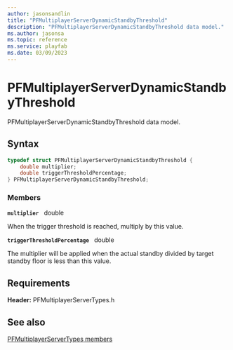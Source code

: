 ```yaml
---
author: jasonsandlin
title: "PFMultiplayerServerDynamicStandbyThreshold"
description: "PFMultiplayerServerDynamicStandbyThreshold data model."
ms.author: jasonsa
ms.topic: reference
ms.service: playfab
ms.date: 03/09/2023
---
```


# PFMultiplayerServerDynamicStandbyThreshold  

PFMultiplayerServerDynamicStandbyThreshold data model.  

## Syntax  
  
```cpp
typedef struct PFMultiplayerServerDynamicStandbyThreshold {  
    double multiplier;  
    double triggerThresholdPercentage;  
} PFMultiplayerServerDynamicStandbyThreshold;  
```
  
### Members  
  
**`multiplier`** &nbsp; double  
  
When the trigger threshold is reached, multiply by this value.
  
**`triggerThresholdPercentage`** &nbsp; double  
  
The multiplier will be applied when the actual standby divided by target standby floor is less than this value.
  
  
## Requirements  
  
**Header:** PFMultiplayerServerTypes.h
  
## See also  
[PFMultiplayerServerTypes members](../pfmultiplayerservertypes_members.md)  

  
  
